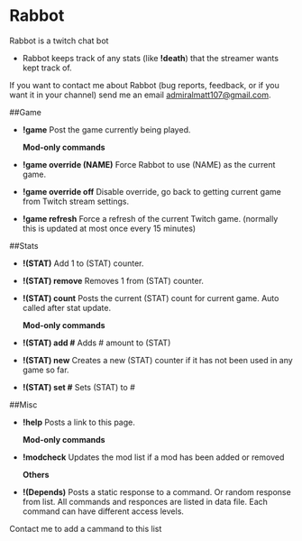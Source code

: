 Rabbot
======

Rabbot is a twitch chat bot

* Rabbot keeps track of any stats (like **!death**) that the streamer wants kept track of.

If you want to contact me about Rabbot (bug reports, feedback, or if you want it in your channel) send me an email <admiralmatt107@gmail.com>.


##Game
* **!game** Post the game currently being played.
 
   **Mod-only commands**
* **!game override (NAME)** Force Rabbot to use (NAME) as the current game.
* **!game override off** Disable override, go back to getting current game from Twitch stream settings.
* **!game refresh** Force a refresh of the current Twitch game. (normally this is updated at most once every 15 minutes)

##Stats
* **!(STAT)** Add 1 to (STAT) counter.
* **!(STAT) remove** Removes 1 from (STAT) counter.
* **!(STAT) count** Posts the current (STAT) count for current game. Auto called after stat update.

   **Mod-only commands**
* **!(STAT) add #** Adds # amount to (STAT)
* **!(STAT) new** Creates a new (STAT) counter if it has not been used in any game so far.
* **!(STAT) set #** Sets (STAT) to #

##Misc
* **!help** Posts a link to this page.

   **Mod-only commands**
* **!modcheck** Updates the mod list if a mod has been added or removed

   **Others**
* **!(Depends)** Posts a static response to a command. Or random response from list.
All commands and responces are listed in data file.
Each command can have different access levels.

 Contact me to add a cammand to this list
